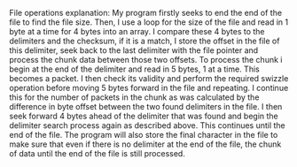 File operations explanation:
My program firstly seeks to end the end of the file to find the file size.
Then, I use a loop for the size of the file and read in 1 byte at a time for 4 bytes into an array.
I compare these 4 bytes to the delimiters and the checksum, if it is a match, I store the offset in the file of this delimiter, seek back to the last delimiter with the file pointer and process the chunk data between those two offsets.
To process the chunk i begin at the end of the delimiter and read in 5 bytes, 1 at a time. This becomes a packet. I then check its validity and perform the required swizzle operation before moving 5 bytes forward in the file and repeating. I continue this for the number of packets in the chunk as was calculated by the difference in byte offset between the two found delimiters in the file.
I then seek forward 4 bytes ahead of the delimiter that was found and begin the delimiter search process again as described above. This continues until the end of the file. The program will also store the final character in the file to make sure that even if there is no delimiter at the end of the file, the chunk of data until the end of the file is still processed.
